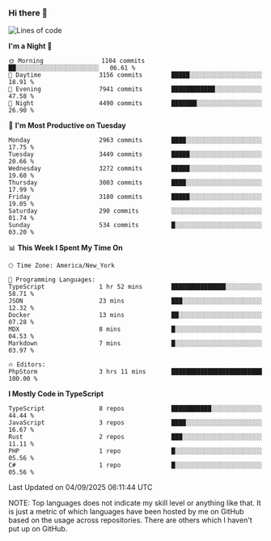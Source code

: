 ### Hi there 👋

<!--
**LynxJinxxy/LynxJinxxy** is a ✨ _special_ ✨ repository because its `README.md` (this file) appears on your GitHub profile.

Here are some ideas to get you started:

- 🔭 I’m currently working on ...
- 🌱 I’m currently learning ...
- 👯 I’m looking to collaborate on ...
- 🤔 I’m looking for help with ...
- 💬 Ask me about ...
- 📫 How to reach me: ...
- 😄 Pronouns: ...
- ⚡ Fun fact: ...
-->

<!--START_SECTION:waka-->
![Lines of code](https://img.shields.io/badge/From%20Hello%20World%20I%27ve%20Written-25.1%20million%20lines%20of%20code-blue)

**I'm a Night 🦉** 

```text
🌞 Morning                1104 commits        ██░░░░░░░░░░░░░░░░░░░░░░░   06.61 % 
🌆 Daytime                3156 commits        █████░░░░░░░░░░░░░░░░░░░░   18.91 % 
🌃 Evening                7941 commits        ████████████░░░░░░░░░░░░░   47.58 % 
🌙 Night                  4490 commits        ███████░░░░░░░░░░░░░░░░░░   26.90 % 
```
📅 **I'm Most Productive on Tuesday** 

```text
Monday                   2963 commits        ████░░░░░░░░░░░░░░░░░░░░░   17.75 % 
Tuesday                  3449 commits        █████░░░░░░░░░░░░░░░░░░░░   20.66 % 
Wednesday                3272 commits        █████░░░░░░░░░░░░░░░░░░░░   19.60 % 
Thursday                 3003 commits        ████░░░░░░░░░░░░░░░░░░░░░   17.99 % 
Friday                   3180 commits        █████░░░░░░░░░░░░░░░░░░░░   19.05 % 
Saturday                 290 commits         ░░░░░░░░░░░░░░░░░░░░░░░░░   01.74 % 
Sunday                   534 commits         █░░░░░░░░░░░░░░░░░░░░░░░░   03.20 % 
```


📊 **This Week I Spent My Time On** 

```text
🕑︎ Time Zone: America/New_York

💬 Programming Languages: 
TypeScript               1 hr 52 mins        ███████████████░░░░░░░░░░   58.71 % 
JSON                     23 mins             ███░░░░░░░░░░░░░░░░░░░░░░   12.32 % 
Docker                   13 mins             ██░░░░░░░░░░░░░░░░░░░░░░░   07.28 % 
MDX                      8 mins              █░░░░░░░░░░░░░░░░░░░░░░░░   04.53 % 
Markdown                 7 mins              █░░░░░░░░░░░░░░░░░░░░░░░░   03.97 % 

🔥 Editors: 
PhpStorm                 3 hrs 11 mins       █████████████████████████   100.00 % 
```

**I Mostly Code in TypeScript** 

```text
TypeScript               8 repos             ███████████░░░░░░░░░░░░░░   44.44 % 
JavaScript               3 repos             ████░░░░░░░░░░░░░░░░░░░░░   16.67 % 
Rust                     2 repos             ███░░░░░░░░░░░░░░░░░░░░░░   11.11 % 
PHP                      1 repo              █░░░░░░░░░░░░░░░░░░░░░░░░   05.56 % 
C#                       1 repo              █░░░░░░░░░░░░░░░░░░░░░░░░   05.56 % 
```




 Last Updated on 04/09/2025 06:11:44 UTC
<!--END_SECTION:waka-->
NOTE: Top languages does not indicate my skill level or anything like that. It is just a metric of which languages have been hosted by me on GitHub based on the usage across repositories. There are others which I haven't put up on GitHub.
